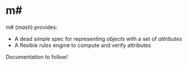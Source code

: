 m#
==

m# (*mash*) provides:

+ A dead simple spec for representing *objects* with a set of *attributes*
+ A flexible *rules* engine to compute and verify attributes

Documentation to follow!
